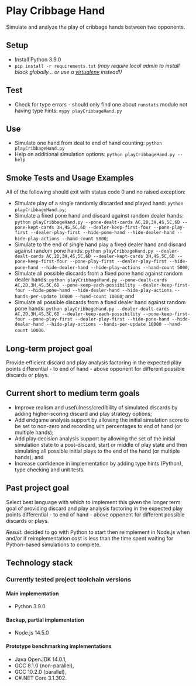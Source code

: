# Play Cribbage Hand

Simulate and analyze the play of cribbage hands between two opponents.

## Setup

- Install Python 3.9.0
- `pip install -r requirements.txt` _(may require local admin to install black globally... or use a [virtualenv](https://virtualenv.pypa.io/en/latest/) instead!)_

## Test

- Check for type errors - should only find one about `runstats` module not having type hints: `mypy playCribbageHand.py`

## Use

- Simulate one hand from deal to end of hand counting: `python playCribbageHand.py`
- Help on additional simulation options: `python playCribbageHand.py --help`

## Smoke Tests and Usage Examples

All of the following should exit with status code 0 and no raised exception:

- Simulate play of a single randomly discarded and played hand: `python playCribbageHand.py`;
- Simulate a fixed pone hand and discard against random dealer hands: `python playCribbageHand.py --pone-dealt-cards AC,2D,3H,4S,5C,6D --pone-kept-cards 3H,4S,5C,6D --dealer-keep-first-four --pone-play-first --dealer-play-first --hide-pone-hand --hide-dealer-hand --hide-play-actions --hand-count 5000`;
- Simulate to the end of single hand play a fixed dealer hand and discard against random pone hands: `python playCribbageHand.py --dealer-dealt-cards AC,2D,3H,4S,5C,6D --dealer-kept-cards 3H,4S,5C,6D --pone-keep-first-four --pone-play-first --dealer-play-first --hide-pone-hand --hide-dealer-hand --hide-play-actions --hand-count 5000`;
- Simulate all possible discards from a fixed pone hand against random dealer hands: `python playCribbageHand.py --pone-dealt-cards AC,2D,3H,4S,5C,6D --pone-keep-each-possibility --dealer-keep-first-four --hide-pone-hand --hide-dealer-hand --hide-play-actions --hands-per-update 10000 --hand-count 10000`; and
- Simulate all possible discards from a fixed dealer hand against random pone hands: `python playCribbageHand.py --dealer-dealt-cards AC,2D,3H,4S,5C,6D --dealer-keep-each-possibility --pone-keep-first-four --pone-play-first --dealer-play-first --hide-pone-hand --hide-dealer-hand --hide-play-actions --hands-per-update 10000 --hand-count 10000`.

## Long-term project goal

Provide efficient discard and play analysis factoring
in the expected play points differential - to end of hand - above opponent
for different possible discards or plays.

## Current short to medium term goals

- Improve realism and usefulness/credibility of simulated discards by adding higher-scoring discard and play strategy options;
- Add endgame analysis support by allowing the initial simulation score to be set to non-zero and recording win percentages to end of hand (or multiple hands);
- Add play decision analysis support by allowing the set of the initial simulation state to a post-discard, start or middle of play state and then simulating all possible initial plays to the end of the hand (or multiple hands); and
- Increase confidence in implementation by adding type hints (Python), type checking and unit tests.

## Past project goal

Select best language with which to implement this
given the longer term goal of providing discard and play analysis factoring
in the expected play points differential - to end of hand - above opponent
for different possible discards or plays.

_Result:_ decided to go with Python to start then reimplement in Node.js when and/or if reimplementation cost is less than the time spent waiting for Python-based simulations to complete.

## Technology stack

### Currently tested project toolchain versions

#### Main implementation

- Python 3.9.0

#### Backup, partial implementation

- Node.js 14.5.0

#### Prototype benchmarking implementations

- Java OpenJDK 14.0.1,
- GCC 8.1.0 (non-parallel),
- GCC 10.2.0 (parallel),
- C#.NET Core 3.1.302.

